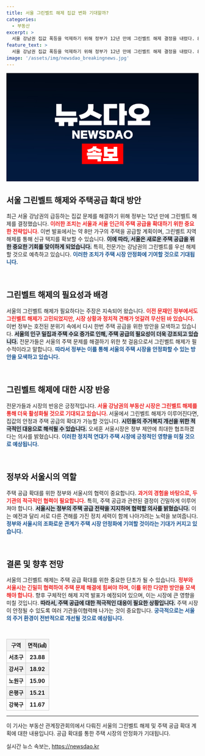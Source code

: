 ```yaml
---
title: 서울 그린벨트 해제 집값 변화 기대할까?
categories:
  - 부동산
excerpt: >
  서울 강남권 집값 폭등을 억제하기 위해 정부가 12년 만에 그린벨트 해제 결정을 내렸다. 8만 가구의 주택 공급을 목표로, 세부 지역 발표는 11월 예정. 정부와 서울시가 협력해 주택 공급 확대에 나선다!
feature_text: >
  서울 강남권 집값 폭등을 억제하기 위해 정부가 12년 만에 그린벨트 해제 결정을 내렸다. 8만 가구의 주택 공급을 목표로, 세부 지역 발표는 11월 예정. 정부와 서울시가 협력해 주택 공급 확대에 나선다!
image: '/assets/img/newsdao_breakingnews.jpg'
---
```


<p><img src="/assets/img/newsdao_breakingnews.jpg" alt="koreaapp 속보" /></p>

<h2 data-ke-size="size26">서울 그린벨트 해제와 주택공급 확대 방안</h2>

<p data-ke-size="size16">최근 서울 강남권의 급등하는 집값 문제를 해결하기 위해 정부는 12년 만에 그린벨트 해제를 결정했습니다. <b><span style="color: #ee2323;">이러한 조치는 서울과 서울 인근의 주택 공급을 확대하기 위한 중요한 전략입니다.</span></b> 이번 발표에서는 약 8만 가구의 주택을 공급할 계획이며, 그린벨트 지역 해제를 통해 신규 택지를 확보할 수 있습니다. <b><span style="background-color: #21538527;">이에 따라, 서울은 새로운 주택 공급을 위한 중요한 기회를 맞이하게 되었습니다.</span></b> 특히, 전문가는 강남권의 그린벨트를 우선 해제할 것으로 예측하고 있습니다. <b><span style="color: #1a5490;">이러한 조치가 주택 시장 안정화에 기여할 것으로 기대됩니다.</span></b></p>

<p data-ke-size="size16">&nbsp;</p>

<h2 data-ke-size="size26">그린벨트 해제의 필요성과 배경</h2>

<p data-ke-size="size16">서울의 그린벨트 해제가 필요하다는 주장은 지속되어 왔습니다. <b><span style="color: #ee2323;">이전 문재인 정부에서도 그린벨트 해제가 고민되었지만, 시장 상황과 정치적 견해가 엇갈려 무산된 바 있습니다.</span></b> 이번 정부는 호전된 분위기 속에서 다시 한번 주택 공급을 위한 방안을 모색하고 있습니다. <b><span style="background-color: #21538527;">서울의 인구 밀집과 주택 수요 증가로 인해, 주택 공급의 필요성이 더욱 강조되고 있습니다.</span></b> 전문가들은 서울의 주택 문제를 해결하기 위한 첫 걸음으로서 그린벨트 해제가 필수적이라고 말합니다. <b><span style="color: #1a5490;">따라서 정부는 이를 통해 서울의 주택 시장을 안정화할 수 있는 방안을 모색하고 있습니다.</span></b></p>

<p data-ke-size="size16">&nbsp;</p>

<h2 data-ke-size="size26">그린벨트 해제에 대한 시장 반응</h2>

<p data-ke-size="size16">전문가들과 시장의 반응은 긍정적입니다. <b><span style="color: #ee2323;">서울 강남권의 부동산 시장은 그린벨트 해제를 통해 더욱 활성화될 것으로 기대되고 있습니다. </span></b> 서울에서 그린벨트 해제가 이루어진다면, 집값의 안정과 주택 공급의 확대가 가능할 것입니다. <b><span style="background-color: #21538527;">시민들의 주거복지 개선을 위한 적극적인 대응으로 해석될 수 있습니다.</span></b> 오세훈 서울시장은 정부 제안에 최대한 협조하겠다는 의사를 밝혔습니다. <b><span style="color: #1a5490;">이러한 정치적 연대가 주택 시장에 긍정적인 영향을 미칠 것으로 예상됩니다.</span></b></p>

<p data-ke-size="size16">&nbsp;</p>

<h2 data-ke-size="size26">정부와 서울시의 역할</h2>

<p data-ke-size="size16">주택 공급 확대를 위한 정부와 서울시의 협력이 중요합니다. <b><span style="color: #ee2323;">과거의 경험을 바탕으로, 두 기관의 적극적인 협력이 필요합니다.</span></b> 특히, 주택 공급과 관련된 결정이 긴밀하게 이루어져야 합니다. <b><span style="background-color: #21538527;">서울시는 정부의 주택 공급 전략을 지지하며 협력할 의사를 밝혔습니다.</span></b> 이는 예전과 달리 서로 다른 견해를 가진 정치 세력이 함께 나아가려는 노력을 보여줍니다. <b><span style="color: #1a5490;">정부와 서울시의 조화로운 관계가 주택 시장 안정화에 기여할 것이라는 기대가 커지고 있습니다.</span></b></p>

<p data-ke-size="size16">&nbsp;</p>

<h2 data-ke-size="size26">결론 및 향후 전망</h2>

<p data-ke-size="size16">서울의 그린벨트 해제는 주택 공급 확대를 위한 중요한 단초가 될 수 있습니다. <b><span style="color: #ee2323;">정부와 서울시는 긴밀히 협력하여 주택 문제 해결에 힘써야 하며, 이를 위한 다양한 방안을 모색해야 합니다.</span></b> 향후 구체적인 해제 지역 발표가 예정되어 있으며, 이는 시장에 큰 영향을 미칠 것입니다. <b><span style="background-color: #21538527;">따라서, 주택 공급에 대한 적극적인 대응이 필요한 상황입니다.</span></b> 주택 시장이 안정될 수 있도록 여러 기관들이협력해 나가는 것이 중요합니다. <b><span style="color: #1a5490;">궁극적으로는 서울의 주거 환경이 전반적으로 개선될 것으로 예상됩니다.</span></b></p>

<p data-ke-size="size16">&nbsp;</p>

<table style="width: 100%; border-collapse: collapse;">
<tr style="background-color: #f2f2f2;">
<th style="border: 1px solid #ccc; padding: 5px; text-align: center;">구역</th>
<th style="border: 1px solid #ccc; padding: 5px; text-align: center;">면적(㎢)</th>
</tr>
<tr>
<td style="border: 1px solid #ccc; padding: 5px; text-align: center;"><b>서초구</b></td>
<td style="border: 1px solid #ccc; padding: 5px; text-align: center;"><b>23.88</b></td>
</tr>
<tr style="background-color: #f2f2f2;">
<td style="border: 1px solid #ccc; padding: 5px; text-align: center;"><b>강서구</b></td>
<td style="border: 1px solid #ccc; padding: 5px; text-align: center;"><b>18.92</b></td>
</tr>
<tr>
<td style="border: 1px solid #ccc; padding: 5px; text-align: center;"><b>노원구</b></td>
<td style="border: 1px solid #ccc; padding: 5px; text-align: center;"><b>15.90</b></td>
</tr>
<tr style="background-color: #f2f2f2;">
<td style="border: 1px solid #ccc; padding: 5px; text-align: center;"><b>은평구</b></td>
<td style="border: 1px solid #ccc; padding: 5px; text-align: center;"><b>15.21</b></td>
</tr>
<tr>
<td style="border: 1px solid #ccc; padding: 5px; text-align: center;"><b>강북구</b></td>
<td style="border: 1px solid #ccc; padding: 5px; text-align: center;"><b>11.67</b></td>
</tr>
</table>

<hr />

<p><summary>이 기사는 부동산 관계장관회의에서 다뤄진 서울의 그린벨트 해제 및 주택 공급 확대 계획에 대한 내용입니다. 공급 확대를 통한 주택 시장의 안정화가 기대됩니다.</summary></p>
실시간 뉴스 속보는, <a href="https://newsdao.kr" rel="dofollow">https://newsdao.kr</a>


